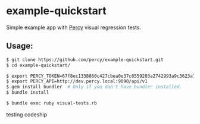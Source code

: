 # example-quickstart

Simple example app with [Percy](https://percy.io) visual regression tests.

## Usage:

```bash
$ git clone https://github.com/percy/example-quickstart.git
$ cd example-quickstart/

$ export PERCY_TOKEN=67f8ec1338860c427cbea0e37c8559203a2742993a9c3623a7a493033c3c48ee
$ export PERCY_API=http://dev.percy.local:9090/api/v1
$ gem install bundler  # Only if you don't have bundler installed.
$ bundle install

$ bundle exec ruby visual-tests.rb
```

testing codeship
